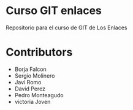 # Curso GIT enlaces
Repositorio para el curso de GIT de Los Enlaces

# Contributors
* Borja Falcon
* Sergio Molinero
* Javi Romo
* David Perez
* Pedro Monteagudo
* victoria Joven
